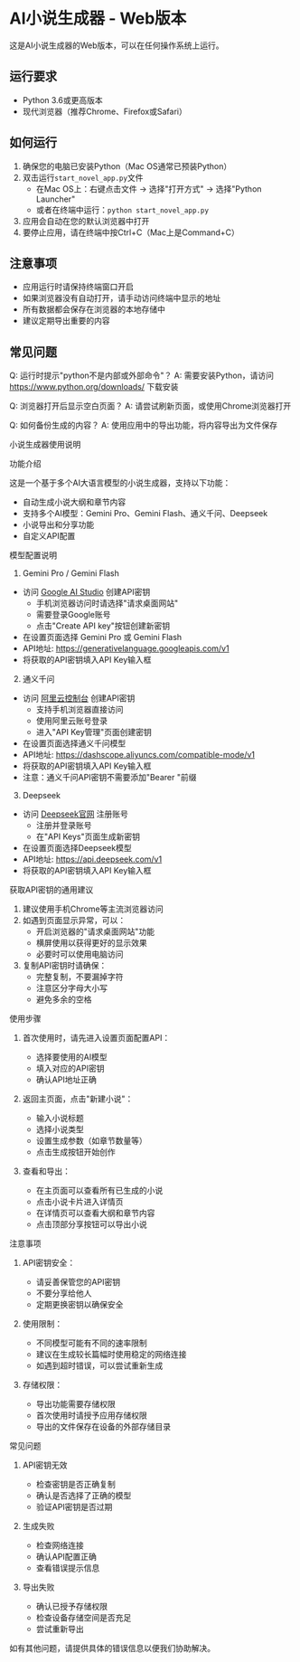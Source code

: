# AI小说生成器 - Web版本

这是AI小说生成器的Web版本，可以在任何操作系统上运行。

## 运行要求

- Python 3.6或更高版本
- 现代浏览器（推荐Chrome、Firefox或Safari）

## 如何运行

1. 确保您的电脑已安装Python（Mac OS通常已预装Python）
2. 双击运行`start_novel_app.py`文件
   - 在Mac OS上：右键点击文件 -> 选择"打开方式" -> 选择"Python Launcher"
   - 或者在终端中运行：`python start_novel_app.py`
3. 应用会自动在您的默认浏览器中打开
4. 要停止应用，请在终端中按Ctrl+C（Mac上是Command+C）

## 注意事项

- 应用运行时请保持终端窗口开启
- 如果浏览器没有自动打开，请手动访问终端中显示的地址
- 所有数据都会保存在浏览器的本地存储中
- 建议定期导出重要的内容

## 常见问题

Q: 运行时提示"python不是内部或外部命令"？
A: 需要安装Python，请访问 https://www.python.org/downloads/ 下载安装

Q: 浏览器打开后显示空白页面？
A: 请尝试刷新页面，或使用Chrome浏览器打开

Q: 如何备份生成的内容？
A: 使用应用中的导出功能，将内容导出为文件保存

小说生成器使用说明

 功能介绍

这是一个基于多个AI大语言模型的小说生成器，支持以下功能：
- 自动生成小说大纲和章节内容
- 支持多个AI模型：Gemini Pro、Gemini Flash、通义千问、Deepseek
- 小说导出和分享功能
- 自定义API配置

 模型配置说明

 1. Gemini Pro / Gemini Flash
- 访问 [Google AI Studio](https://makersuite.google.com/app/apikey) 创建API密钥
  - 手机浏览器访问时请选择"请求桌面网站"
  - 需要登录Google账号
  - 点击"Create API key"按钮创建新密钥
- 在设置页面选择 Gemini Pro 或 Gemini Flash
- API地址: https://generativelanguage.googleapis.com/v1
- 将获取的API密钥填入API Key输入框

 2. 通义千问
- 访问 [阿里云控制台](https://dashscope.console.aliyun.com/) 创建API密钥
  - 支持手机浏览器直接访问
  - 使用阿里云账号登录
  - 进入"API Key管理"页面创建密钥
- 在设置页面选择通义千问模型
- API地址: https://dashscope.aliyuncs.com/compatible-mode/v1
- 将获取的API密钥填入API Key输入框
- 注意：通义千问API密钥不需要添加"Bearer "前缀

 3. Deepseek
- 访问 [Deepseek官网](https://platform.deepseek.com/) 注册账号
  - 注册并登录账号
  - 在"API Keys"页面生成新密钥
- 在设置页面选择Deepseek模型
- API地址: https://api.deepseek.com/v1
- 将获取的API密钥填入API Key输入框

 获取API密钥的通用建议
1. 建议使用手机Chrome等主流浏览器访问
2. 如遇到页面显示异常，可以：
   - 开启浏览器的"请求桌面网站"功能
   - 横屏使用以获得更好的显示效果
   - 必要时可以使用电脑访问
3. 复制API密钥时请确保：
   - 完整复制，不要漏掉字符
   - 注意区分字母大小写
   - 避免多余的空格

 使用步骤

1. 首次使用时，请先进入设置页面配置API：
   - 选择要使用的AI模型
   - 填入对应的API密钥
   - 确认API地址正确

2. 返回主页面，点击"新建小说"：
   - 输入小说标题
   - 选择小说类型
   - 设置生成参数（如章节数量等）
   - 点击生成按钮开始创作

3. 查看和导出：
   - 在主页面可以查看所有已生成的小说
   - 点击小说卡片进入详情页
   - 在详情页可以查看大纲和章节内容
   - 点击顶部分享按钮可以导出小说

 注意事项

1. API密钥安全：
   - 请妥善保管您的API密钥
   - 不要分享给他人
   - 定期更换密钥以确保安全

2. 使用限制：
   - 不同模型可能有不同的速率限制
   - 建议在生成较长篇幅时使用稳定的网络连接
   - 如遇到超时错误，可以尝试重新生成

3. 存储权限：
   - 导出功能需要存储权限
   - 首次使用时请授予应用存储权限
   - 导出的文件保存在设备的外部存储目录

 常见问题

1. API密钥无效
   - 检查密钥是否正确复制
   - 确认是否选择了正确的模型
   - 验证API密钥是否过期

2. 生成失败
   - 检查网络连接
   - 确认API配置正确
   - 查看错误提示信息

3. 导出失败
   - 确认已授予存储权限
   - 检查设备存储空间是否充足
   - 尝试重新导出

如有其他问题，请提供具体的错误信息以便我们协助解决。
